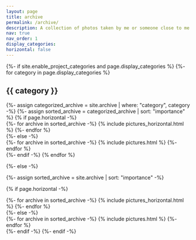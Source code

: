 ```yaml
---
layout: page
title: archive
permalink: /archive/
description: A collection of photos taken by me or someone close to me.
nav: true
nav_order: 1
display_categories: 
horizontal: false 
---
```


<!-- pages/projects.md -->
<div class="projects" >
{%- if site.enable_project_categories and page.display_categories %}
  <!-- Display categorized archive -->
  {%- for category in page.display_categories %}
  <h2 class="category">{{ category }}</h2>
  {%- assign categorized_archive = site.archive | where: "category", category -%}
  {%- assign sorted_archive = categorized_archive | sort: "importance" %}
  <!-- Generate cards for each project -->
  {% if page.horizontal -%}
  
  <div class="container">
    <div class="row row-cols-2">
    {%- for archive in sorted_archive -%}
      {% include pictures_horizontal.html %}  <!-- pictures_horizontal.html takes archive --> 
    {%- endfor %}
    </div>
  </div>
  {%- else -%}
  <div class="grid">
    {%- for archive in sorted_archive -%}
      {% include pictures.html %}
    {%- endfor %}
  </div>
  {%- endif -%}
  {% endfor %}

{%- else -%}
<!-- Display archive without categories -->
  {%- assign sorted_archive = site.archive | sort: "importance" -%}
  <!-- Generate cards for each project -->
  {% if page.horizontal -%}
  <div class="container">
    <div class="row row-cols-2">
    {%- for archive in sorted_archive -%}
      {% include pictures_horizontal.html %}
    {%- endfor %}
    </div>
  </div>
  {%- else -%}
  <div class="grid">
    {%- for archive in sorted_archive -%}
      {% include pictures.html %}
    {%- endfor %}
  </div>
  {%- endif -%}
{%- endif -%}
</div>

